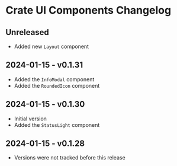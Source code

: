 # Crate UI Components Changelog

## Unreleased

- Added new `Layout` component

## 2024-01-15 - v0.1.31

- Added the `InfoModal` component
- Added the `RoundedIcon` component

## 2024-01-15 - v0.1.30

- Initial version
- Added the `StatusLight` component

## 2024-01-15 - v0.1.28

- Versions were not tracked before this release
